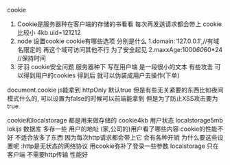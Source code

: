 cookie
1. Cookie是服务器种在客户端的存储的书看看
每次再发送请求都会带上
cookie 比较小 4kb uid=121212
2. 
    node 设置cookie
    cookie有哪些选项 分别是什么
    1.domain:'127.0.0.1',//有域名限定的 再这个域可访问其他不行 为了安全起见
    2.maxxAge:1000*60*60*24 //保持时间
3. 牙羽 
cookie安全问题 服务器种下 写在用户端
是一段很小的文本 
有些攻击 可以得到用户的cookies 得到后 就可以伪装成用户去操作(下单)

document.cookie  js能拿到
httpOnly 默认true      但是有些无关紧要的东西比如夜间模式什么的, 可以设置为false的时候可以前端能拿到    但是为了防止XSS攻击要为true


cookie和localstorage
都是用来做存储的 cookie4kb  用户状态 localstorage5mb lokijs 数据库 多存一些 用户的地址 (家,公司的)用户看了哪些内容
cookie的性能不好 不适合放多了东西 因为每次http请求都会带上它 会有各种开销
为什么要这些设置呢 :http是无状态的网络协议 用cookie弥补了登录一些参数 
localstorage 只在客户端 不需要http传输 性能好